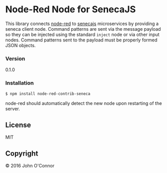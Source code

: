 # Node-Red Node for SenecaJS

This library connects [node-red](http://www.nodered.org) to [senecajs](http://www.senecajs.org) microservices by providing a seneca client node.  Command patterns are sent via the message payload so they can be injected using the standard `inject` node or via other input nodes.  Command patterns sent to the payload must be properly formed JSON objects.

### Version
0.1.0

### Installation

```sh
$ npm install node-red-contrib-seneca
```
node-red should automatically detect the new node upon restarting of the server.

License
----

MIT

Copyright
----

&copy; 2016 John O'Connor
